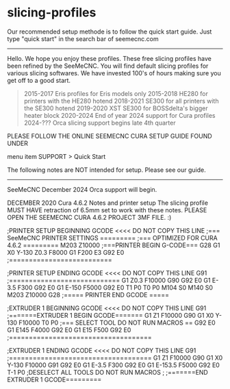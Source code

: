 # slicing-profiles


Our recommended setup methode is to follow the quick start guide. Just type "quick start" in the search bar of seemecnc.com

___________________________________________________________
Hello.  We hope you enjoy these profiles.  These free slicing profiles have been refined by the SeeMeCNC.  You will find default slicing profiles for various slicing softwares.  We have invested 100's of hours making sure you get off to a good start. 


> 2015-2017 Eris profiles for Eris models only
> 2015-2018 HE280 for printers with the HE280 hotend
> 2018-2021 SE300 for all printers with the SE300 hotend
> 2019-2020 XST SE300 for BOSSdelta's bigger heater block
> 2020-2024 End of year 2024 support for Cura profiles
> 2024-???  Orca slicing support begins late 4th quarter


PLEASE FOLLOW THE ONLINE SEEMECNC CURA SETUP GUIDE FOUND UNDER

menu item  SUPPORT > Quick Start









The following notes are NOT intended for setup. Please see our guide.
______________________________________________________________________
SeeMeCNC 
December 2024
Orca support will begin. 


DECEMBER 2020
Cura 4.6.2 Notes and printer setup
The slicing profile MUST HAVE retraction of 6.5mm set to work with these notes. 
PLEASE OPEN THE SEEMECNC CURA 4.6.2 PROJECT 3MF FILE.  :) 


;PRINTER SETUP BEGINNING GCODE <<<< DO NOT COPY THIS LINE
;=== SeeMeCNC PRINTER SETTINGS =========
;=== OPTIMIZED FOR CURA 4.6.2  =========
M203 Z10000  ;===PRINTER BEGIN G-CODE===
G28
G1 X0 Y-130 Z0.3 F8000
G1 F200 E3
G92 E0       ;==========================


;PRINTER SETUP ENDING GCODE <<<< DO NOT COPY THIS LINE
G91             ;============================
G1 Z0.3 F10000
G90
G92 E0
G1 E-3.5 F300
G92 E0
G1 E-150 F5000
G92 E0
T1 P0
T0 P0
M104 S0
M140 S0
M203 Z10000
G28             ;===== PRINTER END GCODE =====



;EXTRUDER 1  BEGINNING GCODE <<<< DO NOT COPY THIS LINE
G91           ;=======EXTRUDER 1 BEGIN GCODE=======
G1 Z1 F10000
G90
G1 X0 Y-130 F10000
T0 P0         ;=== SELECT TOOL DO NOT RUN MACROS ==
G92 E0
G1 E145 F4000
G92 E0
G1 E15 F500
G92 E0        ;====================================




;EXTRUDER 1 ENDING GCODE   <<<< DO NOT COPY THIS LINE
G91             ;====================================
G1 Z1 F10000
G90
G1 X0 Y-130 F10000
G91
G92 E0
G1 E-3.5 F300
G92 E0
G1 E-153.5 F5000
G92 E0
T-1 P0          ;DESELECT ALL TOOLS DO NOT RUN MACROS
;               ;=======END EXTRUDER 1 GCODE=========


